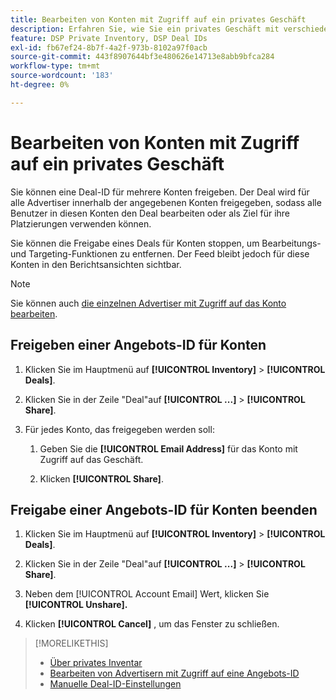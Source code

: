 ```yaml
---
title: Bearbeiten von Konten mit Zugriff auf ein privates Geschäft
description: Erfahren Sie, wie Sie ein privates Geschäft mit verschiedenen Konten teilen und aufheben können.
feature: DSP Private Inventory, DSP Deal IDs
exl-id: fb67ef24-8b7f-4a2f-973b-8102a97f0acb
source-git-commit: 443f8907644bf3e480626e14713e8abb9bfca284
workflow-type: tm+mt
source-wordcount: '183'
ht-degree: 0%

---
```


# Bearbeiten von Konten mit Zugriff auf ein privates Geschäft

Sie können eine Deal-ID für mehrere Konten freigeben. Der Deal wird für alle Advertiser innerhalb der angegebenen Konten freigegeben, sodass alle Benutzer in diesen Konten den Deal bearbeiten oder als Ziel für ihre Platzierungen verwenden können.

Sie können die Freigabe eines Deals für Konten stoppen, um Bearbeitungs- und Targeting-Funktionen zu entfernen. Der Feed bleibt jedoch für diese Konten in den Berichtsansichten sichtbar.

>[!NOTE]
>
> Sie können auch [die einzelnen Advertiser mit Zugriff auf das Konto bearbeiten](deal-id-edit-advertisers.md).

## Freigeben einer Angebots-ID für Konten

1. Klicken Sie im Hauptmenü auf **[!UICONTROL Inventory]** > **[!UICONTROL Deals]**.

1. Klicken Sie in der Zeile &quot;Deal&quot;auf **[!UICONTROL ...]** > **[!UICONTROL Share]**.

1. Für jedes Konto, das freigegeben werden soll:

   1. Geben Sie die **[!UICONTROL Email Address]** für das Konto mit Zugriff auf das Geschäft.

   1. Klicken **[!UICONTROL Share]**.

## Freigabe einer Angebots-ID für Konten beenden

1. Klicken Sie im Hauptmenü auf **[!UICONTROL Inventory]** > **[!UICONTROL Deals]**.

1. Klicken Sie in der Zeile &quot;Deal&quot;auf **[!UICONTROL ...]** > **[!UICONTROL Share]**.

1. Neben dem [!UICONTROL Account Email] Wert, klicken Sie **[!UICONTROL Unshare].**

1. Klicken **[!UICONTROL Cancel]** , um das Fenster zu schließen.

>[!MORELIKETHIS]
>
>* [Über privates Inventar](private-inventory-about.md)
>* [Bearbeiten von Advertisern mit Zugriff auf eine Angebots-ID](/help/dsp/inventory/deal-id-edit-advertisers.md)
>* [Manuelle Deal-ID-Einstellungen](deal-id-settings.md)

